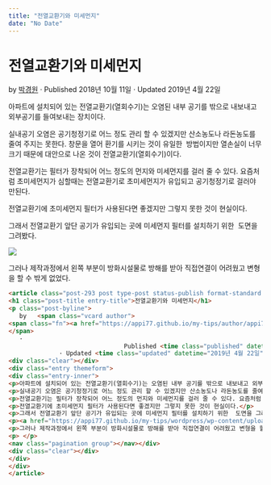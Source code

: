 ```yaml
---
title: "전열교환기와 미세먼지"
date: "No Date"
---
```


전열교환기와 미세먼지
===========

by 
[박경원](https://appi77.github.io/my-tips/author/appi77/ "박경원이(가) 작성한 글")
·
Published 2018년 10월 11일
· Updated 2019년 4월 22일

아파트에 설치되어 있는 전열교환기(열회수기)는 오염된 내부 공기를 밖으로 내보내고 외부공기를 들여보내는 장치이다.

실내공기 오염은 공기청정기로 어느 정도 관리 할 수 있겠지만 산소농도나 라돈농도를 줄여 주지는 못한다. 창문을 열어 환기를 시키는 것이 유일한  방법이지만 열손실이 너무 크기 때문에 대안으로 나온 것이 전열교환기(열회수기)이다.

전열교환기는 필터가 장착되어 어느 정도의 먼지와 미세먼지를 걸러 줄 수 있다. 요즘처럼 초미세먼지가 심할때는 전열교환기로 초미세먼지가 유입되고 공기청정기로 걸러야만된다.

전열교환기에 초미세먼지 필터가 사용된다면 좋겠지만 그렇지 못한 것이 현실이다.

그래서 전열교환기 앞단 공기가 유입되는 곳에 미세먼지 필터를 설치하기 위한  도면을 그려봤다.

[![](https://appi77.github.io/my-tips/wordpress/wp-content/uploads/2018/10/plan.jpg)](https://appi77.github.io/my-tips/wordpress/wp-content/uploads/2018/10/plan.jpg)

그러나 제작과정에서 왼쪽 부분이 방화시설물로 방해를 받아 직접연결이 어려웠고 변형을 할 수 밖게 없었다.

```html
<article class="post-293 post type-post status-publish format-standard hentry category-20"><div class="post-inner group">
<h1 class="post-title entry-title">전열교환기와 미세먼지</h1>
<p class="post-byline">
   by   <span class="vcard author">
<span class="fn"><a href="https://appi77.github.io/my-tips/author/appi77/" rel="author" title="박경원이(가) 작성한 글">박경원</a></span>
</span>
   ·
                                Published <time class="published" datetime="2018년 10월 11일">2018년 10월 11일</time>
              · Updated <time class="updated" datetime="2019년 4월 22일">2019년 4월 22일</time></p>
<div class="clear"></div>
<div class="entry themeform">
<div class="entry-inner">
<p>아파트에 설치되어 있는 전열교환기(열회수기)는 오염된 내부 공기를 밖으로 내보내고 외부공기를 들여보내는 장치이다.</p>
<p>실내공기 오염은 공기청정기로 어느 정도 관리 할 수 있겠지만 산소농도나 라돈농도를 줄여 주지는 못한다. 창문을 열어 환기를 시키는 것이 유일한  방법이지만 열손실이 너무 크기 때문에 대안으로 나온 것이 전열교환기(열회수기)이다.</p>
<p>전열교환기는 필터가 장착되어 어느 정도의 먼지와 미세먼지를 걸러 줄 수 있다. 요즘처럼 초미세먼지가 심할때는 전열교환기로 초미세먼지가 유입되고 공기청정기로 걸러야만된다.</p>
<p>전열교환기에 초미세먼지 필터가 사용된다면 좋겠지만 그렇지 못한 것이 현실이다.</p>
<p>그래서 전열교환기 앞단 공기가 유입되는 곳에 미세먼지 필터를 설치하기 위한  도면을 그려봤다.</p>
<p><a href="https://appi77.github.io/my-tips/wordpress/wp-content/uploads/2018/10/plan.jpg"><img alt="" class="alignnone size-full wp-image-1509" height="500" sizes="(max-width: 600px) 100vw, 600px" src="https://appi77.github.io/my-tips/wordpress/wp-content/uploads/2018/10/plan.jpg" srcset="https://appi77.github.io/my-tips/wordpress/wp-content/uploads/2018/10/plan.jpg 600w,https://appi77.github.io/my-tips/wordpress/wp-content/uploads/2018/10/plan-300x250.jpg 300w" width="600"/></a></p>
<p>그러나 제작과정에서 왼쪽 부분이 방화시설물로 방해를 받아 직접연결이 어려웠고 변형을 할 수 밖게 없었다.</p>
<p> </p>
<nav class="pagination group"></nav></div>
<div class="clear"></div>
</div>
</div>
</article>
```
